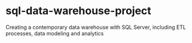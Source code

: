 # sql-data-warehouse-project
Creating a contemporary data warehouse with SQL Server, including ETL processes, data modeling and analytics
